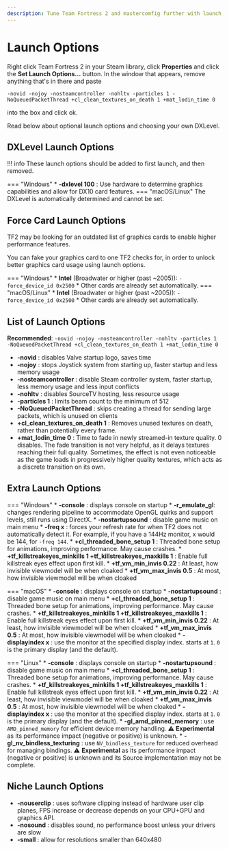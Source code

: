 ```yaml
---
description: Tune Team Fortress 2 and mastercomfig further with launch options.
---
```


# Launch Options

Right click Team Fortress 2 in your Steam library, click **Properties** and
click the **Set Launch Options...** button. In the window that appears, remove
anything that's in there and paste

```
-novid -nojoy -nosteamcontroller -nohltv -particles 1 -NoQueuedPacketThread +cl_clean_textures_on_death 1 +mat_lodin_time 0
```

into the box and click ok.

Read below about optional launch options and choosing your own DXLevel.

## DXLevel Launch Options

!!! info
    These launch options should be added to first launch, and then removed.

=== "Windows"
    * **-dxlevel 100** : Use hardware to determine graphics capabilities and allow for DX10 card features.
=== "macOS/Linux"
    The DXLevel is automatically determined and cannot be set.

## Force Card Launch Options

TF2 may be looking for an outdated list of graphics cards to enable higher performance features.

You can fake your graphics card to one TF2 checks for, in order to unlock better graphics card usage using launch options.

=== "Windows"
    * **Intel** (Broadwater or higher (past ~2005)): `-force_device_id 0x2500`
    * Other cards are already set automatically.
=== "macOS/Linux"
    * **Intel** (Broadwater or higher (past ~2005)): `-force_device_id 0x2500`
    * Other cards are already set automatically.

## List of Launch Options
**Recommended**: `-novid -nojoy -nosteamcontroller -nohltv -particles 1 -NoQueuedPacketThread +cl_clean_textures_on_death 1 +mat_lodin_time 0`

* **-novid** : disables Valve startup logo, saves time
* **-nojoy** : stops Joystick system from starting up, faster startup and less memory usage
* **-nosteamcontroller** : disable Steam controller system, faster startup, less memory usage and less input conflicts
* **-nohltv** : disables SourceTV hosting, less resource usage
* **-particles 1** : limits beam count to the minimum of 512
* **-NoQueuedPacketThread** : skips creating a thread for sending large packets, which is unused on clients
* **+cl_clean_textures_on_death 1** : Removes unused textures on death, rather than potentially every frame.
* **+mat_lodin_time 0** : Time to fade in newly streamed-in texture quality. 0 disables. The fade transition is not very helpful, as it delays textures reaching their full quality. Sometimes, the effect is not even noticeable as the game loads in progressively higher quality textures, which acts as a discrete transition on its own.

## Extra Launch Options
=== "Windows"
    * **-console** : displays console on startup
    * **-r_emulate_gl**: changes rendering pipeline to accommodate OpenGL quirks and support levels, still runs using DirectX.
    * **-nostartupsound** : disable game music on main menu
    * **-freq x** : forces your refresh rate for when TF2 does not automatically detect it. For example, if you have a 144Hz monitor, x would be 144, for `-freq 144`.
    * **+cl_threaded_bone_setup 1** : Threaded bone setup for animations, improving performance. May cause crashes.
    * **+tf_killstreakeyes_minkills 1 +tf_killstreakeyes_maxkills 1** : Enable full killstreak eyes effect upon first kill.
    * **+tf_vm_min_invis 0.22** : At least, how invisible viewmodel will be when cloaked
    * **+tf_vm_max_invis 0.5** : At most, how invisible viewmodel will be when cloaked

=== "macOS"
    * **-console** : displays console on startup
    * **-nostartupsound** : disable game music on main menu
    * **+cl_threaded_bone_setup 1** : Threaded bone setup for animations, improving performance. May cause crashes.
    * **+tf_killstreakeyes_minkills 1 +tf_killstreakeyes_maxkills 1** : Enable full killstreak eyes effect upon first kill.
    * **+tf_vm_min_invis 0.22** : At least, how invisible viewmodel will be when cloaked
    * **+tf_vm_max_invis 0.5** : At most, how invisible viewmodel will be when cloaked
    * **-displayindex x** : use the monitor at the specified display index. starts at `1`. `0` is the primary display (and the default).

=== "Linux"
    * **-console** : displays console on startup
    * **-nostartupsound** : disable game music on main menu
    * **+cl_threaded_bone_setup 1** : Threaded bone setup for animations, improving performance. May cause crashes.
    * **+tf_killstreakeyes_minkills 1 +tf_killstreakeyes_maxkills 1** : Enable full killstreak eyes effect upon first kill.
    * **+tf_vm_min_invis 0.22** : At least, how invisible viewmodel will be when cloaked
    * **+tf_vm_max_invis 0.5** : At most, how invisible viewmodel will be when cloaked
    * **-displayindex x** : use the monitor at the specified display index. starts at `1`. `0` is the primary display (and the default).
    * **-gl_amd_pinned_memory** : use `AMD_pinned_memory` for efficient device memory handling. :warning: **Experimental** as its performance impact (negative or positive) is unknown.
    * **-gl_nv_bindless_texturing** : use `NV_bindless_texture` for reduced overhead for managing bindings. :warning: **Experimental** as its performance impact (negative or positive) is unknown and its Source implementation may not be complete.

## Niche Launch Options
* **-nouserclip** : uses software clipping instead of hardware user clip planes, FPS increase or decrease depends on your CPU+GPU and graphics API.
* **-nosound** : disables sound, no performance boost unless your drivers are slow
* **-small** : allow for resolutions smaller than 640x480
